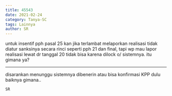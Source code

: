 ```yaml
---
title: 45543
date: 2021-02-24
category: Tanya-SC
tags: Lainnya
author: SR
---
```


untuk insentif pph pasal 25 kan jika terlambat melaporkan realisasi tidak diatur sanksinya secara rinci seperti pph 21 dan final, tapi wp mau lapor realisasi lewat dr tanggal 20 tidak bisa karena dilock o/ sistemnya. itu gimana ya?

---

disarankan menunggu sistemnya dibenerin atau bisa konfirmasi KPP dulu baiknya gimana..

`SR`
